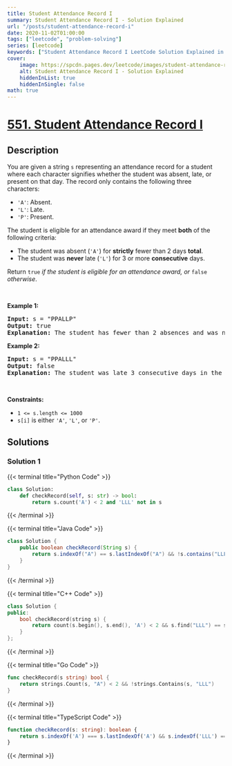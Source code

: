 ```yaml
---
title: Student Attendance Record I
summary: Student Attendance Record I - Solution Explained
url: "/posts/student-attendance-record-i"
date: 2020-11-02T01:00:00
tags: ["leetcode", "problem-solving"]
series: [leetcode]
keywords: ["Student Attendance Record I LeetCode Solution Explained in all languages", "551", "leetcode question 551", "Student Attendance Record I", "LeetCode", "leetcode solution in Python3 C++ Java Go PHP Ruby Swift TypeScript Rust C# JavaScript C", "GeeksforGeeks", "InterviewBit", "Coding Ninjas", "HackerRank", "HackerEarth", "CodeChef", "TopCoder", "AlgoExpert", "freeCodeCamp", "Codeforces", "GitHub", "AtCoder", "Samir Paul"]
cover:
    image: https://spcdn.pages.dev/leetcode/images/student-attendance-record-i.webp
    alt: Student Attendance Record I - Solution Explained
    hiddenInList: true
    hiddenInSingle: false
math: true
---
```



# [551. Student Attendance Record I](https://leetcode.com/problems/student-attendance-record-i)


## Description

<p>You are given a string <code>s</code> representing an attendance record for a student where each character signifies whether the student was absent, late, or present on that day. The record only contains the following three characters:</p>

<ul>
	<li><code>&#39;A&#39;</code>: Absent.</li>
	<li><code>&#39;L&#39;</code>: Late.</li>
	<li><code>&#39;P&#39;</code>: Present.</li>
</ul>

<p>The student is eligible for an attendance award if they meet <strong>both</strong> of the following criteria:</p>

<ul>
	<li>The student was absent (<code>&#39;A&#39;</code>) for <strong>strictly</strong> fewer than 2 days <strong>total</strong>.</li>
	<li>The student was <strong>never</strong> late (<code>&#39;L&#39;</code>) for 3 or more <strong>consecutive</strong> days.</li>
</ul>

<p>Return <code>true</code><em> if the student is eligible for an attendance award, or </em><code>false</code><em> otherwise</em>.</p>

<p>&nbsp;</p>
<p><strong class="example">Example 1:</strong></p>

<pre>
<strong>Input:</strong> s = &quot;PPALLP&quot;
<strong>Output:</strong> true
<strong>Explanation:</strong> The student has fewer than 2 absences and was never late 3 or more consecutive days.
</pre>

<p><strong class="example">Example 2:</strong></p>

<pre>
<strong>Input:</strong> s = &quot;PPALLL&quot;
<strong>Output:</strong> false
<strong>Explanation:</strong> The student was late 3 consecutive days in the last 3 days, so is not eligible for the award.
</pre>

<p>&nbsp;</p>
<p><strong>Constraints:</strong></p>

<ul>
	<li><code>1 &lt;= s.length &lt;= 1000</code></li>
	<li><code>s[i]</code> is either <code>&#39;A&#39;</code>, <code>&#39;L&#39;</code>, or <code>&#39;P&#39;</code>.</li>
</ul>

## Solutions

### Solution 1

<!-- tabs:start -->

{{< terminal title="Python Code" >}}
```python
class Solution:
    def checkRecord(self, s: str) -> bool:
        return s.count('A') < 2 and 'LLL' not in s
```
{{< /terminal >}}

{{< terminal title="Java Code" >}}
```java
class Solution {
    public boolean checkRecord(String s) {
        return s.indexOf("A") == s.lastIndexOf("A") && !s.contains("LLL");
    }
}
```
{{< /terminal >}}

{{< terminal title="C++ Code" >}}
```cpp
class Solution {
public:
    bool checkRecord(string s) {
        return count(s.begin(), s.end(), 'A') < 2 && s.find("LLL") == string::npos;
    }
};
```
{{< /terminal >}}

{{< terminal title="Go Code" >}}
```go
func checkRecord(s string) bool {
	return strings.Count(s, "A") < 2 && !strings.Contains(s, "LLL")
}
```
{{< /terminal >}}

{{< terminal title="TypeScript Code" >}}
```ts
function checkRecord(s: string): boolean {
    return s.indexOf('A') === s.lastIndexOf('A') && s.indexOf('LLL') === -1;
}
```
{{< /terminal >}}

<!-- tabs:end -->

<!-- end -->
